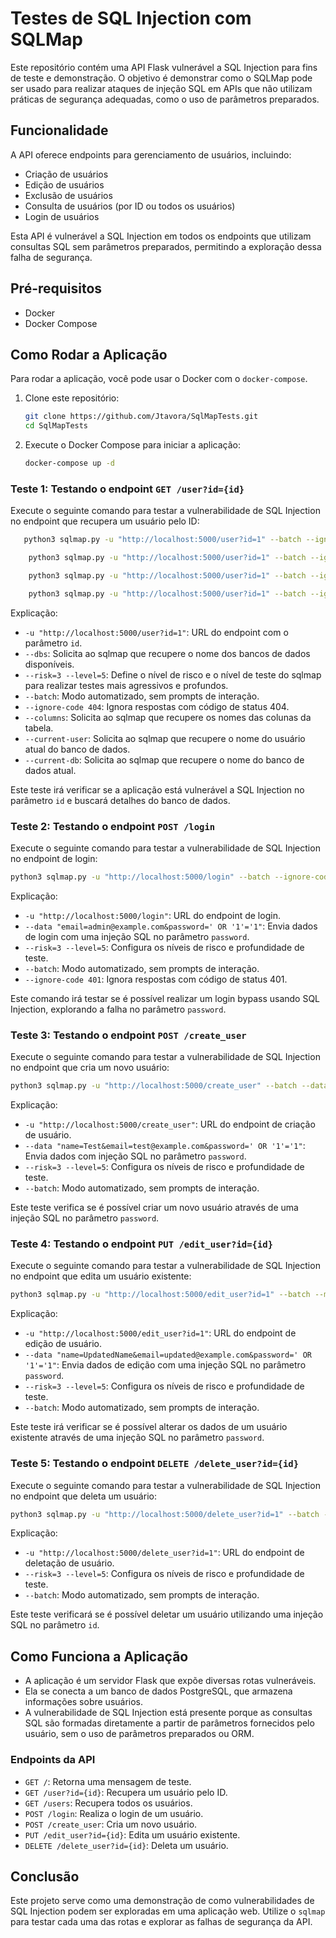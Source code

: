 # Testes de SQL Injection com SQLMap

Este repositório contém uma API Flask vulnerável a SQL Injection para fins de teste e demonstração. O objetivo é demonstrar como o SQLMap pode ser usado para realizar ataques de injeção SQL em APIs que não utilizam práticas de segurança adequadas, como o uso de parâmetros preparados.

## Funcionalidade

A API oferece endpoints para gerenciamento de usuários, incluindo:
- Criação de usuários
- Edição de usuários
- Exclusão de usuários
- Consulta de usuários (por ID ou todos os usuários)
- Login de usuários

Esta API é vulnerável a SQL Injection em todos os endpoints que utilizam consultas SQL sem parâmetros preparados, permitindo a exploração dessa falha de segurança.

## Pré-requisitos

- Docker
- Docker Compose

## Como Rodar a Aplicação

Para rodar a aplicação, você pode usar o Docker com o `docker-compose`.

1. Clone este repositório:

   ```bash
   git clone https://github.com/Jtavora/SqlMapTests.git
   cd SqlMapTests
   ```
2. Execute o Docker Compose para iniciar a aplicação:

   ```bash
   docker-compose up -d
   ```

### Teste 1: Testando o endpoint `GET /user?id={id}`

Execute o seguinte comando para testar a vulnerabilidade de SQL Injection no endpoint que recupera um usuário pelo ID:

 ```bash
    python3 sqlmap.py -u "http://localhost:5000/user?id=1" --batch --ignore-code 404 --dbs --risk=3 --level=5
```
```bash
    python3 sqlmap.py -u "http://localhost:5000/user?id=1" --batch --ignore-code 404 --columns --risk=3 --level=5
```
```bash
    python3 sqlmap.py -u "http://localhost:5000/user?id=1" --batch --ignore-code 404 --current-user --risk=3 --level=5
```
```bash
    python3 sqlmap.py -u "http://localhost:5000/user?id=1" --batch --ignore-code 404 --current-db --risk=3 --level=5
 ```

Explicação:

- `-u "http://localhost:5000/user?id=1"`: URL do endpoint com o parâmetro `id`.
- `--dbs`: Solicita ao sqlmap que recupere o nome dos bancos de dados disponíveis.
- `--risk=3 --level=5`: Define o nível de risco e o nível de teste do sqlmap para realizar testes mais agressivos e profundos.
- `--batch`: Modo automatizado, sem prompts de interação.
- `--ignore-code 404`: Ignora respostas com código de status 404.
- `--columns`: Solicita ao sqlmap que recupere os nomes das colunas da tabela.
- `--current-user`: Solicita ao sqlmap que recupere o nome do usuário atual do banco de dados.
- `--current-db`: Solicita ao sqlmap que recupere o nome do banco de dados atual.

Este teste irá verificar se a aplicação está vulnerável a SQL Injection no parâmetro `id` e buscará detalhes do banco de dados.

### Teste 2: Testando o endpoint `POST /login`

Execute o seguinte comando para testar a vulnerabilidade de SQL Injection no endpoint de login:

 ```bash
python3 sqlmap.py -u "http://localhost:5000/login" --batch --ignore-code 401 --data "email=john%40example.com&password=password123" --risk=3 --level=5
 ```

Explicação:

- `-u "http://localhost:5000/login"`: URL do endpoint de login.
- `--data "email=admin@example.com&password=' OR '1'='1"`: Envia dados de login com uma injeção SQL no parâmetro `password`.
- `--risk=3 --level=5`: Configura os níveis de risco e profundidade de teste.
- `--batch`: Modo automatizado, sem prompts de interação.
- `--ignore-code 401`: Ignora respostas com código de status 401.

Este comando irá testar se é possível realizar um login bypass usando SQL Injection, explorando a falha no parâmetro `password`.

### Teste 3: Testando o endpoint `POST /create_user`

Execute o seguinte comando para testar a vulnerabilidade de SQL Injection no endpoint que cria um novo usuário:

 ```bash
python3 sqlmap.py -u "http://localhost:5000/create_user" --batch --data "name=Test&email=test@example.com&password=password123" --risk=3 --level=5
 ```

Explicação:

- `-u "http://localhost:5000/create_user"`: URL do endpoint de criação de usuário.
- `--data "name=Test&email=test@example.com&password=' OR '1'='1"`: Envia dados com injeção SQL no parâmetro `password`.
- `--risk=3 --level=5`: Configura os níveis de risco e profundidade de teste.
- `--batch`: Modo automatizado, sem prompts de interação.

Este teste verifica se é possível criar um novo usuário através de uma injeção SQL no parâmetro `password`.

### Teste 4: Testando o endpoint `PUT /edit_user?id={id}`

Execute o seguinte comando para testar a vulnerabilidade de SQL Injection no endpoint que edita um usuário existente:

 ```bash
python3 sqlmap.py -u "http://localhost:5000/edit_user?id=1" --batch --method=PUT --data "name=UpdatedName&email=updated@example.com&password=password123" --risk=3 --level=5
 ```

Explicação:

- `-u "http://localhost:5000/edit_user?id=1"`: URL do endpoint de edição de usuário.
- `--data "name=UpdatedName&email=updated@example.com&password=' OR '1'='1"`: Envia dados de edição com uma injeção SQL no parâmetro `password`.
- `--risk=3 --level=5`: Configura os níveis de risco e profundidade de teste.
- `--batch`: Modo automatizado, sem prompts de interação.

Este teste irá verificar se é possível alterar os dados de um usuário existente através de uma injeção SQL no parâmetro `password`.

### Teste 5: Testando o endpoint `DELETE /delete_user?id={id}`

Execute o seguinte comando para testar a vulnerabilidade de SQL Injection no endpoint que deleta um usuário:
 
 ```bash
python3 sqlmap.py -u "http://localhost:5000/delete_user?id=1" --batch --method=DELETE --risk=3 --level=5
 ```

Explicação:

- `-u "http://localhost:5000/delete_user?id=1"`: URL do endpoint de deletação de usuário.
- `--risk=3 --level=5`: Configura os níveis de risco e profundidade de teste.
- `--batch`: Modo automatizado, sem prompts de interação.

Este teste verificará se é possível deletar um usuário utilizando uma injeção SQL no parâmetro `id`.

## Como Funciona a Aplicação

- A aplicação é um servidor Flask que expõe diversas rotas vulneráveis.
- Ela se conecta a um banco de dados PostgreSQL, que armazena informações sobre usuários.
- A vulnerabilidade de SQL Injection está presente porque as consultas SQL são formadas diretamente a partir de parâmetros fornecidos pelo usuário, sem o uso de parâmetros preparados ou ORM.

### Endpoints da API

- `GET /`: Retorna uma mensagem de teste.
- `GET /user?id={id}`: Recupera um usuário pelo ID.
- `GET /users`: Recupera todos os usuários.
- `POST /login`: Realiza o login de um usuário.
- `POST /create_user`: Cria um novo usuário.
- `PUT /edit_user?id={id}`: Edita um usuário existente.
- `DELETE /delete_user?id={id}`: Deleta um usuário.

## Conclusão

Este projeto serve como uma demonstração de como vulnerabilidades de SQL Injection podem ser exploradas em uma aplicação web. Utilize o `sqlmap` para testar cada uma das rotas e explorar as falhas de segurança da API.